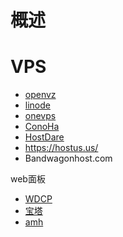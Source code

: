 # 概述
# VPS
- [openvz](https://openvz.org/)
- [linode](https://www.linode.com/)
- [onevps](https://www.onevps.com/)
- [ConoHa](#)
- [HostDare](#)
- https://hostus.us/
- Bandwagonhost.com

web面板
- [WDCP](https://www.wdlinux.cn/wdcp/)
- [宝塔](http://www.bt.cn/)
- [amh](http://amh.sh/)
